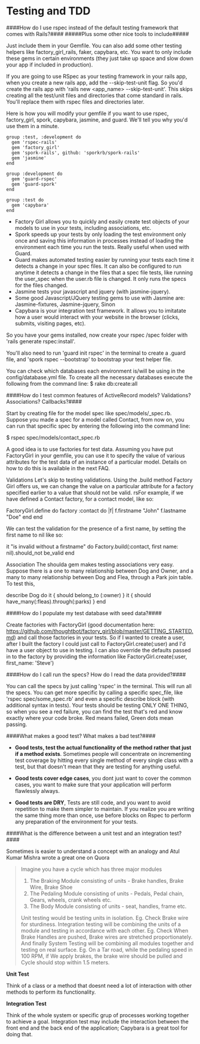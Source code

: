 Testing and TDD
===============

####How do I use rspec instead of the default testing framework that comes with Rails?####
#####Plus some other nice tools to include#####

Just include them in your Gemfile. You can also add some other testing helpers like factory_girl_rails, faker, capybara, etc.  You want to only include these gems in certain environments (they just take up space and slow down your app if included in production).

If you are going to use RSpec as your testing framework in your rails app, when you create a new rails app, add the --skip-test-unit flag.  So you'd create the rails app with 'rails new <app_name> --skip-test-unit'.  This skips creating all the test/unit files and directories that come standard in rails.  You'll replace them with rspec files and directories later.  

Here is how you will modify your gemfile if you want to use rspec, factory_girl, spork, capybara, jasmine, and guard.  We'll tell you why you'd use them in a minute.

    group :test, :development do
      gem 'rspec-rails'
      gem 'factory_girl'
      gem 'spork-rails', github: 'sporkrb/spork-rails'
      gem 'jasmine'
    end
    
    group :development do
      gem 'guard-rspec'
      gem 'guard-spork'
    end
    
    group :test do
      gem 'capybara'
    end


- Factory Girl allows you to quickly and easily create test objects of your models to use in your tests, including associations, etc.
- Spork speeds up your tests by only loading the test environment only once and saving this information in processes instead of loading the environment each time you run the tests. Really useful when used with Guard.
- Guard makes automated testing easier by running your tests each time it detects a change in your spec files.  It can also be configured to run anytime it detects a change in the files that a spec file tests, like running the user_spec when the user.rb file is changed.  It only runs the specs for the files changed.
- Jasmine tests your javascript and jquery (with jasmine-jquery).
- Some good Javascript/JQuery testing gems to use with Jasmine are: Jasmine-fixtures, Jasmine-jquery, Sinon
- Capybara is your integration test framework.  It allows you to imitatate how a user would interact with your website in the browser (clicks, submits, visiting pages, etc).

So you have your gems installed, now create your rspec /spec folder with 'rails generate rspec:install'.

You'll also need to run 'guard init rspec' in the terminal to create a .guard file, and 'spork rspec --bootstrap' to bootstrap your test helper file.


You can check which databases each environment is/will be using in the config/database.yml file. To create all the necessary databases execute the following from the command line:
$ rake db:create:all


####How do I test common features of ActiveRecord models? Validations? Associations? Callbacks?####

Start by creating file for the model spec like spec/models/_spec.rb. Suppose you made a spec for a model called Contact, from now on, you can run that specific spec by entering the following into the command line:

$ rspec spec/models/contact_spec.rb

A good idea is to use factories for test data. Assuming you have put FactoryGirl in your gemfile, you can use it to specify the value of various attributes for the test data of an instance of a particular model. Details on how to do this is available in the next FAQ.

Validations
Let's skip to testing validations. Using the .build method Factory Girl offers us, we can change the value on a particular attribute for a factory specified earlier to a value that should not be valid. rsFor example, if we have defined a Contact factory, for a contact model, like so:

FactoryGirl.define do
factory :contact do |f|
f.firstname "John"
f.lastname "Doe"
end
end

We can test the validation for the presence of a first name, by setting the first name to nil like so:

it "is invalid without a firstname" do
Factory.build(:contact, first name: nil).should_not be_valid
end

Association
The shoulda gem makes testing associations very easy. Suppose there is a one to many relationship between Dog and Owner, and a many to many relationship between Dog and Flea, through a Park join table. To test this,

describe Dog do 
it { should belong_to (:owner) }
it { should have_many(:fleas).through(:parks) }
end

####How do I populate my test database with seed data?####

Create factories with FactoryGirl (good documentation here: https://github.com/thoughtbot/factory_girl/blob/master/GETTING_STARTED.md) and call those factories in your tests.  So if I wanted to create a user, after I built the factory I could just call to FactoryGirl.create(:user) and I'd have a user object to use in testing.  I can also override the defaults passed in to the factory by providing the information like FactoryGirl.create(:user, first_name: 'Steve')

####How do I call run the specs?  How do I read the data provided?####

You can call the specs by just calling 'rspec' in the terminal.  This will run all the specs.  You can get more specific by calling a specific spec_file, like 'rspec spec/some_spec.rb' and even a specific describe block (with additional syntax in tests).  Your tests should be testing ONLY ONE THING, so when you see a red failure, you can find the test that's red and know exactly where your code broke.  Red means failed, Green dots mean passing.  

####What makes a good test? What makes a bad test?####

- **Good tests, test the actual functionality of the method rather that just if a method exists**. Sometimes people will concentrate on incrementing test coverage by hitting every single method of every single class with a test, but that doesn't mean that they are testing for anything useful.

- **Good tests cover edge cases**, you dont just want to cover the common cases, you want to make sure that your application will perform flawlessly always.

- **Good tests are DRY**, Tests are still code, and you want to avoid repetition to make them simpler to maintain. If you realize you are writing the same thing more than once, use before blocks on Rspec to perform any preparation of the environment for your tests.

####What is the difference between a unit test and an integration test?####

Sometimes is easier to understand a concept with an analogy and Atul Kumar Mishra wrote a great one on Quora

>Imagine you have a cycle which has three major modules
>
>1. The Braking Module consisting of units - Brake handles, Brake Wire, Brake Shoe
>2. The Pedaling Module consisting of units - Pedals, Pedal chain, Gears, wheels, crank wheels etc.
>3. The Body Module consisting of units - seat, handles, frame etc.
>
>Unit testing would be testing units in isolation. Eg. Check Brake wire for sturdiness. Integration testing will be combining the units of a module and testing in accordance with each other. Eg. Check When Brake Handles are pushed, Brake wires are stretched proportionately. And finally System Testing will be combining all modules together and testing on real surface. Eg. On a Tar road, while the pedaling speed in 100 RPM, if We apply brakes, the brake wire should be pulled and Cycle should stop within 1.5 meters.

__Unit Test__

Think of a class or a method that doesnt need a lot of interaction with other methods to perform its functionality.

__Integration Test__

Think of the whole system or specific grup of processes working together to achieve a goal. Integration test may include the interaction between the front end and the back end of the application; Capybara is a great tool for doing that.
